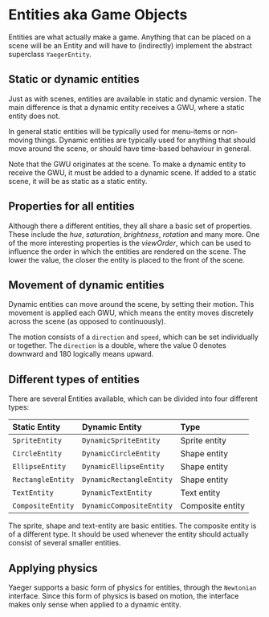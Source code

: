 # Entities aka Game Objects

Entities are what actually make a game. Anything that can be placed on a scene
will be an Entity and will have to (indirectly) implement the abstract
superclass `YaegerEntity`.

## Static or dynamic entities

Just as with scenes, entities are available in static and dynamic version. The
main difference is that a dynamic entity receives a GWU, where a
static entity does not.

In general static entities will be typically used for menu-items or non-moving
things. Dynamic entities are typically used for anything that should move
around the scene, or should have time-based behaviour in general.

Note that the GWU originates at the scene. To make a dynamic entity to receive
the GWU, it must be added to a dynamic scene. If added to a static scene, it
will be as static as a static entity.

## Properties for all entities

Although there a different entities, they all share a basic set of properties.
These include the *hue*, *saturation*, *brightness*, *rotation* and many more.
One of the more interesting properties is the *viewOrder*, which can be used
to influence the order in which the entities are rendered on the scene. The
lower the value, the closer the entity is placed to the front of the scene.

## Movement of dynamic entities

Dynamic entities can move around the scene, by setting their motion. This
movement is applied each GWU, which means the entity moves discretely across the
scene (as opposed to continuously).

The motion consists of a `direction` and `speed`, which can be set
individually or together. The `direction` is a double, where the value 0
denotes downward and 180 logically means upward.

## Different types of entities

There are several Entities available, which can be divided into four different
types:

| Static Entity     | Dynamic Entity            | Type              |
| :---------------- | :------------------------ | :---------------- |
| `SpriteEntity`    | `DynamicSpriteEntity`     | Sprite entity     |
| `CircleEntity`    | `DynamicCircleEntity`     | Shape entity      |
| `EllipseEntity`   | `DynamicEllipseEntity`    | Shape entity      |
| `RectangleEntity` | `DynamicRectangleEntity`  | Shape entity      |
| `TextEntity`      | `DynamicTextEntity`       | Text entity        |
| `CompositeEntity` | `DynamicCompositeEntity`  | Composite entity  |

The sprite, shape and text-entity are basic entities. The composite entity
is of a different type. It should be used whenever the entity should
actually consist of several smaller entities.

## Applying physics

Yaeger supports a basic form of physics for entities, through the
`Newtonian` interface. Since this form of physics is based on motion,
the interface makes only sense when applied to a dynamic entity.
